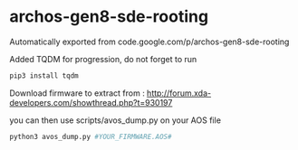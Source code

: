# archos-gen8-sde-rooting
Automatically exported from code.google.com/p/archos-gen8-sde-rooting


Added TQDM for progression, do not forget to run 
```bash
pip3 install tqdm
```

Download firmware to extract from : http://forum.xda-developers.com/showthread.php?t=930197

you can then use scripts/avos_dump.py on your AOS file
```bash
python3 avos_dump.py #YOUR_FIRMWARE.AOS#
```
